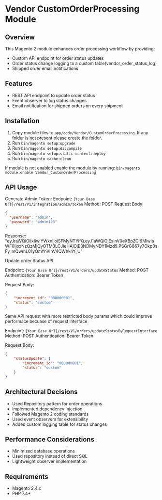 # Vendor CustomOrderProcessing Module

## Overview
This Magento 2 module enhances order processing workflow by providing:
- Custom API endpoint for order status updates
- Order status change logging to a custom table(vendor_order_status_log)
- Shipped order email notifications

## Features
- REST API endpoint to update order status
- Event observer to log status changes
- Email notification for shipped orders on every shipment

## Installation
1. Copy module files to `app/code/Vendor/CustomOrderProcessing`. If any folder is not present please create the folder.
2. Run `bin/magento setup:upgrade`
3. Run `bin/magento setup:di:compile`
4. Run `bin/magento setup:static-content:deploy`
5. Run `bin/magento cache:clean`

If module is not enabled enable the module by running:
`bin/magento module:enable Vendor_CustomOrderProcessing`

## API Usage
Generate Admin Token:
Endpoint: `{Your Base Url}/rest/V1/integration/admin/token`
Method: POST
Request Body:
```json
{
  "username": "admin",
  "password": "admin123"
}
```
Response:
"eyJraWQiOiIxIiwiYWxnIjoiSFMyNTYifQ.eyJ1aWQiOjEsInV0eXBpZCI6MiwiaWF0IjoxNzQzMjQyOTM3LCJleHAiOjE3NDMyNDY1Mzd9.PSGrG867y7Okp3sFy_mQwmL01yQmYnVIhV4QWhknY_U"

Update order Status API:

Endpoint: `{Your Base Url}/rest/V1/orders/updateStatus`
Method: POST
Authentication: Bearer Token

Request Body:
```json
{
    "increment_id": "000000001",
    "status": "custom"
}
```

Same API request with more restricted body params which could improve performace becuase of request interface

Endpoint: `{Your Base Url}/rest/V1/orders/updateStatusByRequestInterface`
Method: POST
Authentication: Bearer Token

Request Body:
```json
{
    "statusUpdate": {
        "increment_id": "000000001",
        "status": "custom"
    }
}
```

## Architectural Decisions
- Used Repository pattern for order operations
- Implemented dependency injection
- Followed Magento 2 coding standards
- Used event observers for extensibility
- Added custom logging table for status changes

## Performance Considerations
- Minimized database operations
- Used repository instead of direct SQL
- Lightweight observer implementation

## Requirements
- Magento 2.4.x
- PHP 7.4+
